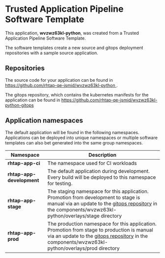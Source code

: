 # Trusted Application Pipeline Software Template

This application, **wvzwz63kl-python**, was created from a Trusted Application Pipeline Software Template.

The software templates create a new source and gitops deployment repositories with a sample source application. 

## Repositories

The source code for your application can be found in [https://github.com/rhtap-qe-jsmid/wvzwz63kl-python ](https://github.com/rhtap-qe-jsmid/wvzwz63kl-python ).
 
The gitops repository, which contains the kubernetes manifests for the application can be found in 
[https://github.com/rhtap-qe-jsmid/wvzwz63kl-python-gitops ](https://github.com/rhtap-qe-jsmid/wvzwz63kl-python-gitops ) 

## Application namespaces 

The default application will be found in the following namespaces. Applications can be deployed into unique namespaces or multiple software templates can also bet generated into the same group namespaces.  

|  Namespace   |  Description   |  
| -------- | -------- |
| **rhtap-app-ci** | The namespace used for CI workloads |
| **rhtap-app-development** | The default application during development. Every build will be deployed to this namespace for testing. |
| **rhtap-app-stage** | The staging namespace for this application. Promotion from development to stage is manual via an update to the [gitops repository](https://github.com/rhtap-qe-jsmid/wvzwz63kl-python-gitops ) in the components/wvzwz63kl-python/overlays/stage directory |
| **rhtap-app-prod** | The production namespace for this application. Promotion from stage to production is manual via an update to the [gitops repository](https://github.com/rhtap-qe-jsmid/wvzwz63kl-python-gitops ) in the components/wvzwz63kl-python/overlays/prod directory |